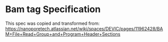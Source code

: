 # Bam tag Specification

This spec was copied and transformed from: https://nanoporetech.atlassian.net/wiki/spaces/DEVIC/pages/11962428/BAM+File+Read+Group+and+Program+Header+Sections
